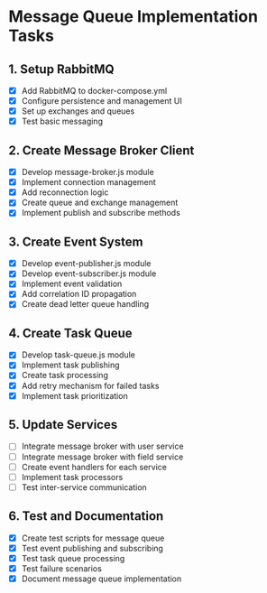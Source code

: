 # Message Queue Implementation Tasks

## 1. Setup RabbitMQ
- [x] Add RabbitMQ to docker-compose.yml
- [x] Configure persistence and management UI
- [x] Set up exchanges and queues
- [x] Test basic messaging

## 2. Create Message Broker Client
- [x] Develop message-broker.js module
- [x] Implement connection management
- [x] Add reconnection logic
- [x] Create queue and exchange management
- [x] Implement publish and subscribe methods

## 3. Create Event System
- [x] Develop event-publisher.js module
- [x] Develop event-subscriber.js module
- [x] Implement event validation
- [x] Add correlation ID propagation
- [x] Create dead letter queue handling

## 4. Create Task Queue
- [x] Develop task-queue.js module
- [x] Implement task publishing
- [x] Create task processing
- [x] Add retry mechanism for failed tasks
- [x] Implement task prioritization

## 5. Update Services
- [ ] Integrate message broker with user service
- [ ] Integrate message broker with field service
- [ ] Create event handlers for each service
- [ ] Implement task processors
- [ ] Test inter-service communication

## 6. Test and Documentation
- [x] Create test scripts for message queue
- [x] Test event publishing and subscribing
- [x] Test task queue processing
- [x] Test failure scenarios
- [x] Document message queue implementation
